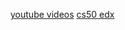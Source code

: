 [youtube videos](https://www.youtube.com/watch?v=89cbCbWrM4U)
[cs50 edx](https://www.youtube.com/c/cs50)
